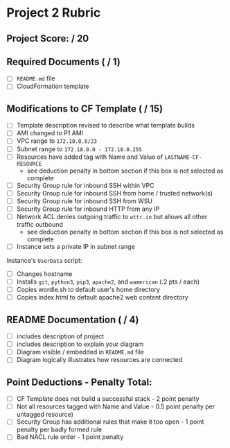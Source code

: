 # Project 2 Rubric

## Project Score: / 20

## Required Documents ( / 1)
- [ ] `README.md` file
- [ ] CloudFormation template

## Modifications to CF Template ( / 15)

- [ ] Template description revised to describe what template builds
- [ ] AMI changed to P1 AMI
- [ ] VPC range to `172.18.0.0/23`
- [ ] Subnet range to `172.18.0.0 - 172.18.0.255`
- [ ] Resources have added tag with Name and Value of `LASTNAME-CF-RESOURCE`
    - see deduction penalty in bottom section if this box is not selected as complete
- [ ] Security Group rule for inbound SSH within VPC
- [ ] Security Group rule for inbound SSH from home / trusted network(s)
- [ ] Security Group rule for inbound SSH from WSU
- [ ] Security Group rule for inbound HTTP from any IP
- [ ] Network ACL denies outgoing traffic to `wttr.in` but allows all other traffic outbound
    - see deduction penalty in bottom section if this box is not selected as complete
- [ ] Instance sets a private IP in subnet range

Instance's `UserData` script:  

- [ ] Changes hostname
- [ ] Installs `git`, `python3`, `pip3`, `apache2`, and `wamerican` (.2 pts / each)
- [ ] Copies wordle.sh to default user's home directory
- [ ] Copies index.html to default apache2 web content directory

## README Documentation ( / 4)

- [ ] includes description of project
- [ ] includes description to explain your diagram
- [ ] Diagram visible / embedded in `README.md` file
- [ ] Diagram logically illustrates how resources are connected

## Point Deductions - Penalty Total: 

- [ ] CF Template does not build a successful stack - 2 point penalty
- [ ] Not all resources tagged with Name and Value - 0.5 point penalty per untagged resource)
- [ ] Security Group has additional rules that make it too open - 1 point penalty per badly formed rule
- [ ] Bad NACL rule order - 1 point penalty
